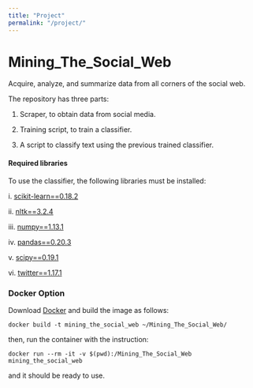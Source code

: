 ```yaml
---
title: "Project"
permalink: "/project/"
---
```


# Mining_The_Social_Web
Acquire, analyze, and summarize data from all corners of the social web.


The repository has three parts:

  1. Scraper, to obtain data from social media.
  
  2. Training script, to train a classifier.
  
  3. A script to classify text using the previous trained classifier.
  
  
#### Required libraries

To use the classifier, the following libraries must be installed:

i. [scikit-learn==0.18.2](http://scikit-learn.org/stable/install.html)

ii. [nltk==3.2.4](https://pypi.python.org/pypi/nltk)

iii. [numpy==1.13.1](http://www.numpy.org/)

iv. [pandas==0.20.3](http://pandas.pydata.org/)

v. [scipy==0.19.1](https://www.scipy.org/) 

vi. [twitter==1.17.1](https://github.com/sixohsix/twitter)

### Docker Option

Download [Docker](https://docs.docker.com/engine/installation/) and build the image as follows:
```
docker build -t mining_the_social_web ~/Mining_The_Social_Web/
 ``` 

then, run the container with the instruction:
```
docker run --rm -it -v $(pwd):/Mining_The_Social_Web mining_the_social_web
```

and it should be ready to use.
